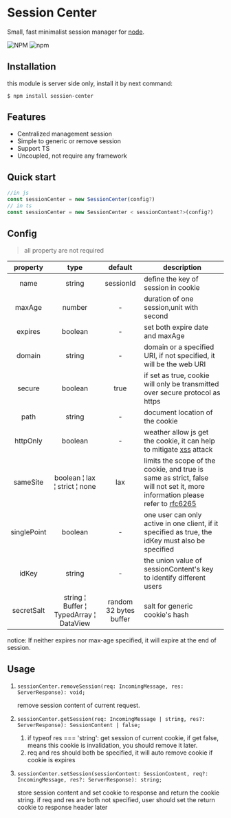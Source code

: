 # Session Center

Small, fast minimalist session manager for [node](http://nodejs.org).

![NPM](https://img.shields.io/npm/l/session-center)
![npm](https://img.shields.io/npm/dw/session-center)

## Installation

this module is server side only, install it by next command:

```shell
$ npm install session-center
```

## Features

- Centralized management session
- Simple to generic or remove session
- Support TS
- Uncoupled, not require any framework

## Quick start

```js
//in js
const sessionCenter = new SessionCenter(config?)
// in ts
const sessionCenter = new SessionCenter < sessionContent?>(config?)
```

## Config

> all property are not required

| property | type | default  | description |
| :---: | :---: | :---: | --- |
| name | string | sessionId  | define the key of session in cookie |
| maxAge | number | -  | duration of one session,unit with second |
| expires | boolean | -  | set both expire date and maxAge |
| domain | string | -  | domain or a specified URI, if not specified, it will be the web URI |
| secure | boolean | true  | if set as true, cookie will only be transmitted over secure protocol as https|
| path | string | -  |  document location of the cookie |
| httpOnly | boolean  | - | weather allow js get the cookie, it can help to mitigate [xss](http://en.wikipedia.org/wiki/Cross-site_scripting) attack |
| sameSite | boolean &#166; lax &#166; strict &#166; none | lax | limits the scope of the cookie, and true is same as strict, false will not set it, more information please refer to [rfc6265](https://datatracker.ietf.org/doc/html/draft-ietf-httpbis-rfc6265bis-03#section-4.1.2.7)|
| singlePoint | boolean | - | one user can only active in one client, if it specified as true, the idKey must also be specified|
| idKey | string | - | the union value of sessionContent's key to identify different users |
| secretSalt | string &#166; Buffer &#166; TypedArray &#166; DataView | random 32 bytes buffer | salt for generic cookie's hash

notice: If neither expires nor max-age specified, it will expire at the end of session.

## Usage

1. `sessionCenter.removeSession(req: IncomingMessage, res: ServerResponse): void;`

	remove session content of current request.

2.  `sessionCenter.getSession(req: IncomingMessage | string, res?: ServerResponse): SessionContent | false;`
	1. if typeof res === 'string': get session of current cookie, if get false, means this cookie is invalidation, you should remove it later.
	2. req and res should both be specified, it will auto remove cookie if cookie is expires
	
3. `sessionCenter.setSession(sessionContent: SessionContent, req?: IncomingMessage, res?: ServerResponse): string;`

	store session content and set cookie to response and return the cookie string. if req and res are both not specified, user should set the return cookie to response header later
